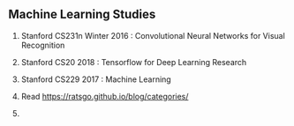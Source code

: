 ## Machine Learning Studies

1. Stanford CS231n Winter 2016 : Convolutional Neural Networks for Visual Recognition

2. Stanford CS20 2018 : Tensorflow for Deep Learning Research

3. Stanford CS229 2017 : Machine Learning 

4. Read https://ratsgo.github.io/blog/categories/

5. 
